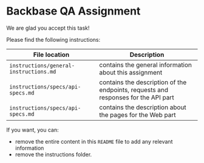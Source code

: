 # Backbase QA Assignment

We are glad you accept this task! 

Please find the following instructions:

| File location                          | Description                                                                        |
|----------------------------------------|------------------------------------------------------------------------------------|
| `instructions/general-instructions.md` | contains the general information about this assignment                             | 
| `instructions/specs/api-specs.md`      | contains the description of the endpoints, requests and responses for the API part |
| `instructions/specs/api-specs.md`      | contains the description about the pages for the Web part                          | 

If you want, you can:

* remove the entire content in this `README` file to add any relevant information
* remove the instructions folder.